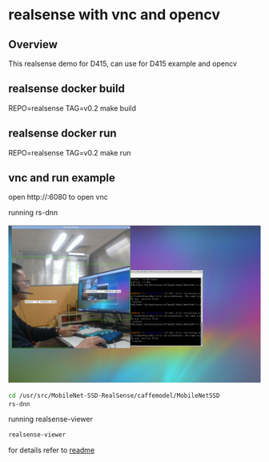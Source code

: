 # realsense with vnc and opencv

## Overview

This realsense demo for D415, can use for D415 example and opencv

## realsense docker build

REPO=realsense TAG=v0.2 make build

## realsense docker run

REPO=realsense TAG=v0.2 make run


## vnc and run example

open http://<host ip>:6080 to open vnc

running rs-dnn

<p align="center"><img src="rs-dnn.png" /></p>

```bash
cd /usr/src/MobileNet-SSD-RealSense/caffemodel/MobileNetSSD
rs-dnn
```
running realsense-viewer

```bash
realsense-viewer
```
for details refer to [readme](https://github.com/IntelRealSense/librealsense/blob/master/wrappers/opencv/dnn/readme.md)

